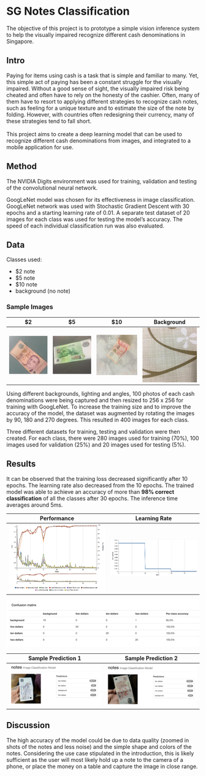 # SG Notes Classification
The objective of this project is to prototype a simple vision inference system to help the visually impaired recognize different cash denominations in Singapore.

## Intro
Paying for items using cash is a task that is simple and familiar to many. Yet, this simple act of paying has been a constant struggle for the visually impaired. Without a good sense of sight, the visually impaired risk being cheated and often have to rely on the honesty of the cashier. Often, many of them have to resort to applying different strategies to recognize cash notes, such as feeling for a unique texture and to estimate the size of the note by folding. However, with countries often redesigning their currency, many of these strategies tend to fall short.<br><br>
This project aims to create a deep learning model that can be used to recognize different cash denominations from images, and integrated to a mobile application for use.  

## Method
The NVIDIA Digits environment was used for training, validation and testing of the convolutional neural network. 

GoogLeNet model was chosen for its effectiveness in image classification. GoogLeNet network was used with Stochastic Gradient Descent with 30 epochs and a starting learning rate of 0.01. A separate test dataset of 20 images for each class was used for testing the model’s accuracy. The speed of each individual classification run was also evaluated. 

## Data
Classes used: 
- $2 note
- $5 note 
- $10 note 
- background (no note)

### Sample Images
$2            |  $5 | $10 | Background
:-------------:|:-----------:| :-------------:|:-----------:
![two](data/two_dollars/IMG_8462.JPG) | ![five](data/five_dollars/IMG_8544.JPG) | ![ten](data/ten_dollars/IMG_8380.JPG)  |  ![background](data/background/IMG_8802.JPG)


Using different backgrounds, lighting and angles, 100 photos of each cash denominations were being captured and then resized to 256 x 256 for training with GoogLeNet. To increase the training size and to improve the accuracy of the model, the dataset was augmented by rotating the images by 90, 180 and 270 degrees. This resulted in 400 images for each class. 

Three different datasets for training, testing and validation were then created. For each class, there were 280 images used for training (70%), 100 images used for validation (25%) and 20 images used for testing (5%). 

## Results
It can be observed that the training loss decreased significantly after 10 epochs. The learning rate also decreased from the 10 epochs. The trained model was able to achieve an accuracy of more than **98% correct classification** of all the classes after 30 epochs. The inference time averages around 5ms.

Performance  |  Learning Rate 
:-------------:|:-----------:
![performance](results/performance.png)  |  ![learning-rate](results/learning_rate.png)

![confusion-matrix](results/confusion_matrix.png)

Sample Prediction 1  |  Sample Prediction 2 
:-------------:|:-----------:
![prediction1](results/prediction1.png)  |  ![prediction2](results/prediction2.png)

## Discussion
The high accuracy of the model could be due to data quality (zoomed in shots of the notes and less noise) and the simple shape and colors of the notes. Considering the use case stipulated in the introduction, this is likely sufficient as the user will most likely hold up a note to the camera of a phone, or place the money on a table and capture the image in close range.<br>
